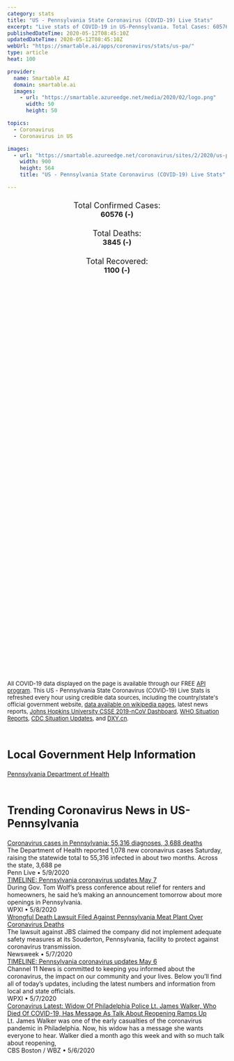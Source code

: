 ```yaml
---
category: stats
title: "US - Pennsylvania State Coronavirus (COVID-19) Live Stats"
excerpt: "Live stats of COVID-19 in US-Pennsylvania. Total Cases: 60576 (-), Deaths: 3845 (-), Recoveries: 1100(-)."
publishedDateTime: 2020-05-12T08:45:10Z
updatedDateTime: 2020-05-12T08:45:10Z
webUrl: "https://smartable.ai/apps/coronavirus/stats/us-pa/"
type: article
heat: 100

provider:
  name: Smartable AI
  domain: smartable.ai
  images:
    - url: "https://smartable.azureedge.net/media/2020/02/logo.png"
      width: 50
      height: 50

topics:
  - Coronavirus
  - Coronavirus in US

images:
  - url: "https://smartable.azureedge.net/coronavirus/sites/2/2020/us-pa.jpg"
    width: 900
    height: 564
    title: "US - Pennsylvania State Coronavirus (COVID-19) Live Stats"

---
```

<div class="total-stats" style="text-align: center;">
    <h3>
	    <div style="font-size: 18px; font-weight: 400;">Total Confirmed Cases:</div>
	    60576 (-)
    </h3>
    <h3>
	    <div style="font-size: 18px; font-weight: 400;">Total Deaths:</div>
	    3845 (-)
    </h3>
    <h3>
	    <div style="font-size: 18px; font-weight: 400;">Total Recovered:</div>
	    1100 (-)
    </h3>
</div>

<script type="text/javascript" src="https://www.gstatic.com/charts/loader.js"></script>

<div id="time_series_chart" style="width: 100%; height: 400px;"></div>
<script type="text/javascript">
  google.charts.load('current', {'packages':['corechart']});
  google.charts.setOnLoadCallback(drawChart);
  function drawChart() {
    var data = google.visualization.arrayToDataTable([
      ['Date', 'Total Cases', 'Total Deaths', 'Total Recovered'],
      ['1/22/2020', 0, 0, 0],['1/23/2020', 0, 0, 0],['1/24/2020', 0, 0, 0],['1/25/2020', 0, 0, 0],['1/26/2020', 0, 0, 0],['1/27/2020', 0, 0, 0],['1/28/2020', 0, 0, 0],['1/29/2020', 0, 0, 0],['1/30/2020', 0, 0, 0],['1/31/2020', 0, 0, 0],['2/1/2020', 0, 0, 0],['2/2/2020', 0, 0, 0],['2/3/2020', 0, 0, 0],['2/4/2020', 0, 0, 0],['2/5/2020', 0, 0, 0],['2/6/2020', 0, 0, 0],['2/7/2020', 0, 0, 0],['2/8/2020', 0, 0, 0],['2/9/2020', 0, 0, 0],['2/10/2020', 0, 0, 0],['2/11/2020', 0, 0, 0],['2/12/2020', 0, 0, 0],['2/13/2020', 0, 0, 0],['2/14/2020', 0, 0, 0],['2/15/2020', 0, 0, 0],['2/16/2020', 0, 0, 0],['2/17/2020', 0, 0, 0],['2/18/2020', 0, 0, 0],['2/19/2020', 0, 0, 0],['2/20/2020', 0, 0, 0],['2/21/2020', 0, 0, 0],['2/22/2020', 0, 0, 0],['2/23/2020', 0, 0, 0],['2/24/2020', 0, 0, 0],['2/25/2020', 0, 0, 0],['2/26/2020', 0, 0, 0],['2/27/2020', 0, 0, 0],['2/28/2020', 0, 0, 0],['2/29/2020', 0, 0, 0],['3/1/2020', 0, 0, 0],['3/2/2020', 0, 0, 0],['3/3/2020', 0, 0, 0],['3/4/2020', 0, 0, 0],['3/5/2020', 0, 0, 0],['3/6/2020', 2, 0, 0],['3/7/2020', 2, 0, 0],['3/8/2020', 6, 0, 0],['3/9/2020', 7, 0, 0],['3/10/2020', 12, 0, 0],['3/11/2020', 15, 0, 0],['3/12/2020', 22, 0, 0],['3/13/2020', 41, 0, 0],['3/14/2020', 47, 0, 0],['3/15/2020', 66, 0, 0],['3/16/2020', 82, 0, 0],['3/17/2020', 115, 0, 0],['3/18/2020', 157, 1, 0],['3/19/2020', 206, 1, 0],['3/20/2020', 311, 1, 0],['3/21/2020', 399, 2, 0],['3/22/2020', 516, 5, 0],['3/23/2020', 698, 6, 0],['3/24/2020', 946, 8, 0],['3/25/2020', 1284, 15, 0],['3/26/2020', 1813, 18, 0],['3/27/2020', 2345, 23, 0],['3/28/2020', 2910, 35, 0],['3/29/2020', 3466, 43, 0],['3/30/2020', 4155, 51, 0],['3/31/2020', 4994, 67, 0],['4/1/2020', 6063, 74, 58],['4/2/2020', 7345, 92, 67],['4/3/2020', 8570, 102, 67],['4/4/2020', 10444, 136, 76],['4/5/2020', 11589, 151, 76],['4/6/2020', 13206, 179, 76],['4/7/2020', 14956, 250, 134],['4/8/2020', 16746, 319, 134],['4/9/2020', 18633, 365, 170],['4/10/2020', 20408, 449, 170],['4/11/2020', 21942, 530, 179],['4/12/2020', 22997, 557, 179],['4/13/2020', 24336, 592, 264],['4/14/2020', 25591, 679, 264],['4/15/2020', 26804, 751, 264],['4/16/2020', 28314, 848, 317],['4/17/2020', 30031, 921, 340],['4/18/2020', 31795, 1105, 373],['4/19/2020', 32902, 1276, 466],['4/20/2020', 34005, 1357, 466],['4/21/2020', 35339, 1599, 466],['4/22/2020', 36212, 1651, 586],['4/23/2020', 38379, 1702, 603],['4/24/2020', 39410, 1734, 603],['4/25/2020', 41697, 1818, 650],['4/26/2020', 42708, 1849, 692],['4/27/2020', 43561, 1919, 692],['4/28/2020', 45139, 2068, 765],['4/29/2020', 46330, 2385, 765],['4/30/2020', 47999, 2541, 765],['5/1/2020', 49446, 2654, 801],['5/2/2020', 50915, 2776, 916],['5/3/2020', 52048, 2832, 916],['5/4/2020', 52922, 2852, 983],['5/5/2020', 53907, 3196, 983],['5/6/2020', 54898, 3349, 1044],['5/7/2020', 56002, 3592, 1080],['5/8/2020', 57471, 3720, 1080],['5/9/2020', 58686, 3798, 1080],['5/10/2020', 60056, 3824, 1100],['5/11/2020', 60576, 3845, 1100],['5/12/2020', 60576, 3845, 1100],
    ]);
    var options = {
      curveType: 'none',
      chartArea: {'width': '80%', 'height': '80%'},
      legend: { position: 'top' },
      lineWidth: 5,
      colors: ['#f60109', '#444444', '#81B71F']
    };
    var chart = new google.visualization.LineChart(document.getElementById('time_series_chart'));
    chart.draw(data, options);
  }
</script>

<div id="geo_chart" style="width: 100%; height: 500px;"></div>
<script type="text/javascript">
  google.charts.load('current', {
    'packages':['geochart'],
    'mapsApiKey': 'AIzaSyDk1HhVhLaveyKrUhhHZ5YwzIpEcbdal6U'
  });
  google.charts.setOnLoadCallback(drawRegionsMap);
  function drawRegionsMap() {
    var data = google.visualization.arrayToDataTable([
      ['LATITUDE', 'LONGITUDE', 'DESCRIPTION', 'Total Cases', 'Total Deaths'],
      [39.9813, -77.2493, "Adams", 167, 5],[40.417, -80.0544, "Allegheny", 1511, 123],[40.5938, -79.5564, "Armstrong", 55, 4],[40.7355, -80.3091, "Beaver", 491, 78],[40.3711, -75.6306, "Berks", 3417, 171],[40.5082, -78.4007, "Blair", 29, 0],[41.6704, -76.2623, "Bradford", 38, 5],[40.4108, -75.2479, "Bucks", 4028, 349],[40.9104, -79.9157, "Butler", 195, 6],[40.6048, -78.7072, "Cambria", 44, 2],[41.3448, -78.134, "Cameron", 2, 0],[40.916, -75.9657, "Carbon", 198, 17],[40.8266, -77.8226, "Centre", 119, 2],[39.9343, -75.5306, "Chester", 1906, 184],[41.021, -79.2782, "Clarion", 23, 1],[40.8745, -78.7274, "Clearfield", 25, 0],[41.0026, -76.4561, "Columbia", 328, 28],[41.562, -80.2261, "Crawford", 21, 0],[40.2311, -77.0727, "Cumberland", 451, 33],[40.2657, -76.7126, "Dauphin", 830, 37],[39.9078, -75.3879, "Delaware", 5046, 399],[42.0469, -80.2765, "Erie", 124, 2],[40.0188, -79.891, "Fayette", 85, 4],[39.7329, -77.7247, "Franklin", 513, 12],[39.9111, -80.432, "Greene", 27, 1],[40.6472, -78.1957, "Huntingdon", 187, 0],[40.8197, -78.8297, "Indiana", 76, 5],[40.5686, -77.4047, "Juniata", 93, 1],[41.4846, -75.666, "Lackawanna", 1187, 117],[40.2141, -76.1605, "Lancaster", 2256, 233],[41.0955, -80.4953, "Lawrence", 70, 7],[40.3412, -76.4228, "Lebanon", 815, 16],[40.5165, -75.5545, "Lehigh", 3259, 121],[41.2867, -75.8967, "Luzerne", 2426, 120],[41.2472, -76.9184, "Lycoming", 132, 4],[41.3502, -80.0837, "Mercer", 75, 2],[40.5549, -77.6168, "Mifflin", 52, 0],[41.0458, -75.2479, "Monroe", 1224, 64],[40.229, -75.3879, "Montgomery", 5292, 525],[40.9615, -76.612, "Montour", 50, 0],[40.8811, -75.1861, "Northampton", 2465, 160],[41.085, -76.8646, "Northumberland", 125, 0],[40.3952, -77.0277, "Perry", 35, 1],[39.9526, -75.1652, "Philadelphia", 18313, 894],[41.3666, -74.6997, "Pike", 433, 21],[41.7768, -78.1552, "Potter", 4, 0],[40.6302, -76.3912, "Schuylkill", 453, 13],[40.7625, -76.9408, "Snyder", 33, 1],[40.2027, -78.9293, "Somerset", 32, 1],[41.9506, -75.6095, "Susquehanna", 87, 13],[41.9868, -76.9396, "Tioga", 16, 2],[40.8805, -76.9842, "Union", 41, 1],[41.4716, -79.9311, "Venango", 7, 0],[41.701, -79.0298, "Warren", 1, 1],[40.332, -80.256, "Washington", 124, 4],[41.6739, -75.2479, "Wayne", 117, 5],[40.4145, -79.5729, "Westmoreland", 418, 30],[40.1542, -76.7515, "York", 784, 14],[40.1599, -78.232, "Bedford", 29, 1],[41.4937, -79.448, "Forest", 7, 0],[41.6119, -76.0458, "Wyoming", 30, 2],[41.0094, -77.5306, "Clinton", 41, 0],[41.418, -76.492, "Sullivan", 1, 0],[39.932, -77.9958, "Fulton", 8, 1],[41.357, -78.6101, "Elk", 5, 1],[41.1615, -79.0827, "Jefferson", 7, 0],[41.9604, -78.6413, "McKean", 6, 1],
    ]);
    var options = {
      backgroundColor: {fill:'transparent',stroke:'#FFF' ,strokeWidth:0 }, 
      displayMode: 'markers',
      region: 'US-PA', 
      resolution: 'metros',
      colorAxis: {colors: ['#F27D81', '#f60109']},
      sizeAxis: {minSize:3,  maxSize:12},
    };
    var chart = new google.visualization.GeoChart(document.getElementById('geo_chart'));
    chart.draw(data, options);
  };
</script>

<div id="geo_table"></div>
<script type="text/javascript">
  google.charts.load('current', {'packages':['table']});
  google.charts.setOnLoadCallback(drawTable);
  function drawTable() {
    var data = new google.visualization.DataTable();
    data.addColumn('string', 'Location');
    data.addColumn('number', 'Total Cases');
    data.addColumn('number', 'New Cases');
    data.addColumn('number', 'Active Cases');
    data.addColumn('number', 'Total Deaths');
    data.addColumn('number', 'New Deaths');
    data.addColumn('number', 'Total Recovered');
    data.addRows([
      [{v:"Adams", f:"Adams"}, 167, 0, 162, 5, 0, 0],[{v:"Allegheny", f:"Allegheny"}, 1511, 0, 1388, 123, 0, 0],[{v:"Armstrong", f:"Armstrong"}, 55, 0, 51, 4, 0, 0],[{v:"Beaver", f:"Beaver"}, 491, 0, 413, 78, 0, 0],[{v:"Berks", f:"Berks"}, 3417, 0, 3217, 171, 0, 29],[{v:"Blair", f:"Blair"}, 29, 0, 29, 0, 0, 0],[{v:"Bradford", f:"Bradford"}, 38, 0, 33, 5, 0, 0],[{v:"Bucks", f:"Bucks"}, 4028, 0, 3186, 349, 0, 493],[{v:"Butler", f:"Butler"}, 195, 0, 189, 6, 0, 0],[{v:"Cambria", f:"Cambria"}, 44, 0, 42, 2, 0, 0],[{v:"Cameron", f:"Cameron"}, 2, 0, 2, 0, 0, 0],[{v:"Carbon", f:"Carbon"}, 198, 0, 181, 17, 0, 0],[{v:"Centre", f:"Centre"}, 119, 0, 117, 2, 0, 0],[{v:"Chester", f:"Chester"}, 1906, 0, 1722, 184, 0, 0],[{v:"Clarion", f:"Clarion"}, 23, 0, 22, 1, 0, 0],[{v:"Clearfield", f:"Clearfield"}, 25, 0, 25, 0, 0, 0],[{v:"Columbia", f:"Columbia"}, 328, 0, 300, 28, 0, 0],[{v:"Crawford", f:"Crawford"}, 21, 0, 21, 0, 0, 0],[{v:"Cumberland", f:"Cumberland"}, 451, 0, 418, 33, 0, 0],[{v:"Dauphin", f:"Dauphin"}, 830, 0, 751, 37, 0, 42],[{v:"Delaware", f:"Delaware"}, 5046, 0, 4647, 399, 0, 0],[{v:"Erie", f:"Erie"}, 124, 0, 83, 2, 0, 39],[{v:"Fayette", f:"Fayette"}, 85, 0, 81, 4, 0, 0],[{v:"Franklin", f:"Franklin"}, 513, 0, 501, 12, 0, 0],[{v:"Greene", f:"Greene"}, 27, 0, 26, 1, 0, 0],[{v:"Huntingdon", f:"Huntingdon"}, 187, 0, 187, 0, 0, 0],[{v:"Indiana", f:"Indiana"}, 76, 0, 71, 5, 0, 0],[{v:"Juniata", f:"Juniata"}, 93, 0, 92, 1, 0, 0],[{v:"Lackawanna", f:"Lackawanna"}, 1187, 0, 1070, 117, 0, 0],[{v:"Lancaster", f:"Lancaster"}, 2256, 0, 2023, 233, 0, 0],[{v:"Lawrence", f:"Lawrence"}, 70, 0, 63, 7, 0, 0],[{v:"Lebanon", f:"Lebanon"}, 815, 0, 799, 16, 0, 0],[{v:"Lehigh", f:"Lehigh"}, 3259, 0, 3138, 121, 0, 0],[{v:"Luzerne", f:"Luzerne"}, 2426, 0, 2306, 120, 0, 0],[{v:"Lycoming", f:"Lycoming"}, 132, 0, 128, 4, 0, 0],[{v:"Mercer", f:"Mercer"}, 75, 0, 73, 2, 0, 0],[{v:"Mifflin", f:"Mifflin"}, 52, 0, 52, 0, 0, 0],[{v:"Monroe", f:"Monroe"}, 1224, 0, 1160, 64, 0, 0],[{v:"Montgomery", f:"Montgomery"}, 5292, 0, 4767, 525, 0, 0],[{v:"Montour", f:"Montour"}, 50, 0, 50, 0, 0, 0],[{v:"Northampton", f:"Northampton"}, 2465, 0, 2305, 160, 0, 0],[{v:"Northumberland", f:"Northumberland"}, 125, 0, 125, 0, 0, 0],[{v:"Perry", f:"Perry"}, 35, 0, 34, 1, 0, 0],[{v:"Philadelphia", f:"Philadelphia"}, 18313, 0, 17419, 894, 0, 0],[{v:"Pike", f:"Pike"}, 433, 0, 412, 21, 0, 0],[{v:"Potter", f:"Potter"}, 4, 0, 4, 0, 0, 0],[{v:"Schuylkill", f:"Schuylkill"}, 453, 0, 440, 13, 0, 0],[{v:"Snyder", f:"Snyder"}, 33, 0, 32, 1, 0, 0],[{v:"Somerset", f:"Somerset"}, 32, 0, 31, 1, 0, 0],[{v:"Susquehanna", f:"Susquehanna"}, 87, 0, 74, 13, 0, 0],[{v:"Tioga", f:"Tioga"}, 16, 0, 14, 2, 0, 0],[{v:"Union", f:"Union"}, 41, 0, 40, 1, 0, 0],[{v:"Venango", f:"Venango"}, 7, 0, 7, 0, 0, 0],[{v:"Warren", f:"Warren"}, 1, 0, 0, 1, 0, 0],[{v:"Washington", f:"Washington"}, 124, 0, 120, 4, 0, 0],[{v:"Wayne", f:"Wayne"}, 117, 0, 112, 5, 0, 0],[{v:"Westmoreland", f:"Westmoreland"}, 418, 0, 388, 30, 0, 0],[{v:"York", f:"York"}, 784, 0, 770, 14, 0, 0],[{v:"Bedford", f:"Bedford"}, 29, 0, 28, 1, 0, 0],[{v:"Forest", f:"Forest"}, 7, 0, 7, 0, 0, 0],[{v:"Wyoming", f:"Wyoming"}, 30, 0, 28, 2, 0, 0],[{v:"Clinton", f:"Clinton"}, 41, 0, 41, 0, 0, 0],[{v:"Sullivan", f:"Sullivan"}, 1, 0, 1, 0, 0, 0],[{v:"Fulton", f:"Fulton"}, 8, 0, 7, 1, 0, 0],[{v:"Elk", f:"Elk"}, 5, 0, 4, 1, 0, 0],[{v:"Jefferson", f:"Jefferson"}, 7, 0, 7, 0, 0, 0],[{v:"McKean", f:"McKean"}, 6, 0, 5, 1, 0, 0],
    ]);
    data.setProperty(0, 0, 'style', 'min-width:100px');
    var table = new google.visualization.Table(document.getElementById('geo_table'));
    table.draw(data, {allowHtml: true, sortColumn: 2, sortAscending: false, width: '660px', height: '100%'});
  }
</script>

<span style="font-size: 13px">All COVID-19 data displayed on the page is available through our FREE <a href="https://developer.smartable.ai">API program</a>. This US - Pennsylvania State Coronavirus (COVID-19) Live Stats is refreshed every hour using credible data sources, including the country/state's official government website, <a href="https://en.wikipedia.org/wiki/2019%E2%80%9320_coronavirus_pandemic" target="_blank">data available on wikipedia pages</a>, latest news reports, <a href="https://systems.jhu.edu/research/public-health/ncov/" target="_blank">Johns Hopkins University CSSE 2019-nCoV Dashboard</a>, <a href="https://www.who.int/emergencies/diseases/novel-coronavirus-2019/situation-reports" target="_blank">WHO Situation Reports</a>, <a href="https://www.cdc.gov/coronavirus/2019-ncov/index.html" target="_blank">CDC Situation Updates</a>, and <a href="https://ncov.dxy.cn/ncovh5/view/pneumonia" target="_blank">DXY.cn</a>.</span>

<h2 id="news" class="center" style="margin-top: 60px; font-size: 25px;">Local Government Help Information</h2>
<div class="info center">
<a href="https://www.health.pa.gov/topics/disease/Pages/Coronavirus.aspx" target="_blank">Pennsylvania Department of Health</a>
</div>
<h2 id="news" class="center" style="margin-top: 60px; font-size: 25px;">Trending Coronavirus News in US-Pennsylvania</h2>
<div class="row">
<div class="col-md-6 col-sm-12">
  <div class="content-card">
	<a href="https://www.pennlive.com/coronavirus/2020/05/coronavirus-cases-in-pennsylvania-55316-diagnosed-3688-deaths.html"><div class="card-image" style="background-image: url(https://arc-anglerfish-arc2-prod-advancelocal.s3.amazonaws.com/public/XWE3GCAUCNE43HHJYTRSH62TNQ.jpg)"></div></a>
	<div class="content">
		<div class="card-title"><a href="https://www.pennlive.com/coronavirus/2020/05/coronavirus-cases-in-pennsylvania-55316-diagnosed-3688-deaths.html">Coronavirus cases in Pennsylvania: 55,316 diagnoses, 3,688 deaths</a></div>
		<div class="card-excerpt">The Department of Health reported 1,078 new coronavirus cases Saturday, raising the statewide total to 55,316 infected in about two months. Across the state, 3,688 pe</div>
		<div class="card-meta">
			<span class="card-provider">Penn Live</span> • <span class="card-date">5/9/2020</span>
		</div>
	</div>
  </div>
</div>
<div class="col-md-6 col-sm-12">
  <div class="content-card">
	<a href="https://www.wpxi.com/news/top-stories/live-updates-coronavirus-pennsylvania-what-you-need-know-wednesday/W6C5SQYXAVBKREVLJDLXQN5VTY/"><div class="card-image" style="background-image: url(https://d1hfln2sfez66z.cloudfront.net/04-01-2020/t_96eaf797ad874d2bb16470ccf163c8c7_name_451D86B54B454A58B5F2731A29F7E7EB.jpg)"></div></a>
	<div class="content">
		<div class="card-title"><a href="https://www.wpxi.com/news/top-stories/live-updates-coronavirus-pennsylvania-what-you-need-know-wednesday/W6C5SQYXAVBKREVLJDLXQN5VTY/">TIMELINE: Pennsylvania coronavirus updates May 7</a></div>
		<div class="card-excerpt">During Gov. Tom Wolf’s press conference about relief for renters and homeowners, he said he’s making an announcement tomorrow about more openings in Pennsylvania.</div>
		<div class="card-meta">
			<span class="card-provider">WPXI</span> • <span class="card-date">5/8/2020</span>
		</div>
	</div>
  </div>
</div>
<div class="col-md-6 col-sm-12">
  <div class="content-card">
	<a href="https://www.newsweek.com/wrongful-death-lawsuit-filed-against-pennsylvania-meat-plant-over-coronavirus-deaths-1502662"><div class="card-image" style="background-image: url(https://d.newsweek.com/en/full/1588201/jbs-greenley-colorado.jpg)"></div></a>
	<div class="content">
		<div class="card-title"><a href="https://www.newsweek.com/wrongful-death-lawsuit-filed-against-pennsylvania-meat-plant-over-coronavirus-deaths-1502662">Wrongful Death Lawsuit Filed Against Pennsylvania Meat Plant Over Coronavirus Deaths</a></div>
		<div class="card-excerpt">The lawsuit against JBS claimed the company did not implement adequate safety measures at its Souderton, Pennsylvania, facility to protect against coronavirus transmission.</div>
		<div class="card-meta">
			<span class="card-provider">Newsweek</span> • <span class="card-date">5/7/2020</span>
		</div>
	</div>
  </div>
</div>
<div class="col-md-6 col-sm-12">
  <div class="content-card">
	<a href="https://www.wpxi.com/news/top-stories/live-updates-coronavirus-pennsylvania-what-you-need-know-wednesday/W6C5SQYXAVBKREVLJDLXQN5VTY/"><div class="card-image" style="background-image: url(https://d1hfln2sfez66z.cloudfront.net/04-01-2020/t_96eaf797ad874d2bb16470ccf163c8c7_name_451D86B54B454A58B5F2731A29F7E7EB.jpg)"></div></a>
	<div class="content">
		<div class="card-title"><a href="https://www.wpxi.com/news/top-stories/live-updates-coronavirus-pennsylvania-what-you-need-know-wednesday/W6C5SQYXAVBKREVLJDLXQN5VTY/">TIMELINE: Pennsylvania coronavirus updates May 6</a></div>
		<div class="card-excerpt">Channel 11 News is committed to keeping you informed about the coronavirus, the impact on our community and your lives. Below you’ll find all of today’s updates, including the latest numbers and information from local and state officials.</div>
		<div class="card-meta">
			<span class="card-provider">WPXI</span> • <span class="card-date">5/7/2020</span>
		</div>
	</div>
  </div>
</div>
<div class="col-md-6 col-sm-12">
  <div class="content-card">
	<a href="https://www.inquirer.com/news/philadelphia-police-lt-james-walker-coronavirus-death-20200406.html"><div class="card-image" style="background-image: url(https://www.inquirer.com/resizer/pVsL9AkUrCstOxQSP67jW5a-JpI=/1200x0/center/middle/www.inquirer.com/resizer/_-pOWL2fu4mK0waFufjhT9yEXPo=/1200x0/center/middle/arc-anglerfish-arc2-prod-pmn.s3.amazonaws.com/public/FE4ENZIWDRC3BGVZ5M6YPZAX2M.jpg)"></div></a>
	<div class="content">
		<div class="card-title"><a href="https://www.inquirer.com/news/philadelphia-police-lt-james-walker-coronavirus-death-20200406.html">Coronavirus Latest: Widow Of Philadelphia Police Lt. James Walker, Who Died Of COVID-19, Has Message As Talk About Reopening Ramps Up</a></div>
		<div class="card-excerpt">Lt. James Walker was one of the early casualties of the coronavirus pandemic in Philadelphia. Now, his widow has a message she wants everyone to hear. Walker died a month ago this week and with so much talk about reopening,</div>
		<div class="card-meta">
			<span class="card-provider">CBS Boston / WBZ</span> • <span class="card-date">5/6/2020</span>
		</div>
	</div>
  </div>
</div>

</div>


